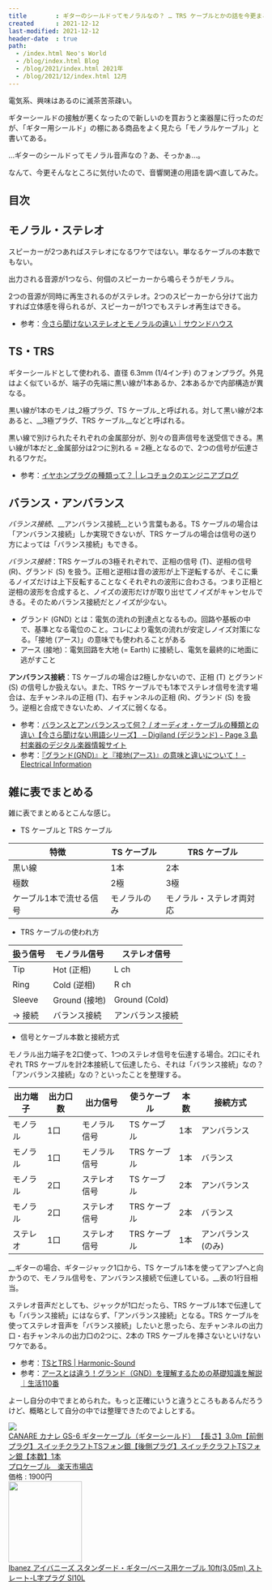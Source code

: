 ```yaml
---
title        : ギターのシールドってモノラルなの？ … TRS ケーブルとかの話を今更まとめる
created      : 2021-12-12
last-modified: 2021-12-12
header-date  : true
path:
  - /index.html Neo's World
  - /blog/index.html Blog
  - /blog/2021/index.html 2021年
  - /blog/2021/12/index.html 12月
---
```


電気系、興味はあるのに滅茶苦茶疎い。

ギターシールドの接触が悪くなったので新しいのを買おうと楽器屋に行ったのだが、「ギター用シールド」の棚にある商品をよく見たら「モノラルケーブル」と書いてある。

…ギターのシールドってモノラル音声なの？あ、そっかぁ…。

なんて、今更そんなところに気付いたので、音響関連の用語を調べ直してみた。

## 目次

## モノラル・ステレオ

スピーカーが2つあればステレオになるワケではない。単なるケーブルの本数でもない。

出力される音源が1つなら、何個のスピーカーから鳴らそうがモノラル。

2つの音源が同時に再生されるのがステレオ。2つのスピーカーから分けて出力すれば立体感を得られるが、スピーカーが1つでもステレオ再生はできる。

- 参考：[今さら聞けないステレオとモノラルの違い｜サウンドハウス](https://www.soundhouse.co.jp/contents/staff-blog/index?post=925)

## TS・TRS

ギターシールドとして使われる、直径 6.3mm (1/4インチ) のフォンプラグ。外見はよく似ているが、端子の先端に黒い線が1本あるか、2本あるかで内部構造が異なる。

黒い線が1本のモノは_2極プラグ、TS ケーブル_と呼ばれる。対して黒い線が2本あると、__3極プラグ、TRS ケーブル__などと呼ばれる。

黒い線で別けられたそれぞれの金属部分が、別々の音声信号を送受信できる。黒い線が1本だと_金属部分は2つに別れる = 2極_となるので、2つの信号が伝達されるワケだ。

- 参考：[イヤホンプラグの種類って？ | レコチョクのエンジニアブログ](https://techblog.recochoku.jp/5167)

## バランス・アンバランス

_バランス接続_、__アンバランス接続__という言葉もある。TS ケーブルの場合は「アンバランス接続」しか実現できないが、TRS ケーブルの場合は信号の送り方によっては「バランス接続」もできる。

_バランス接続_：TRS ケーブルの3極それぞれで、正相の信号 (T)、逆相の信号 (R)、グランド (S) を扱う。正相と逆相は音の波形が上下逆転するが、そこに乗るノイズだけは上下反転することなくそれぞれの波形に合わさる。つまり正相と逆相の波形を合成すると、ノイズの波形だけが取り出せてノイズがキャンセルできる。そのためバランス接続だとノイズが少ない。

- グランド (GND) とは：電気の流れの到達点となるもの。回路や基板の中で、基準となる電位のこと。コレにより電気の流れが安定しノイズ対策になる。「接地 (アース)」の意味でも使われることがある
- アース (接地)：電気回路を大地 (= Earth) に接続し、電気を最終的に地面に逃がすこと

__アンバランス接続__：TS ケーブルの場合は2極しかないので、正相 (T) とグランド (S) の信号しか扱えない。また、TRS ケーブルでも1本でステレオ信号を流す場合は、左チャンネルの正相 (T)、右チャンネルの正相 (R)、グランド (S) を扱う。逆相と合成できないため、ノイズに弱くなる。

- 参考：[バランスとアンバランスって何？ / オーディオ・ケーブルの種類との違い【今さら聞けない用語シリーズ】 – Digiland (デジランド) - Page 3 島村楽器のデジタル楽器情報サイト](https://info.shimamura.co.jp/digital/knowledge/2014/01/16501/3)
- 参考：[『グランド(GND)』と『接地(アース)』の意味と違いについて！ - Electrical Information](https://detail-infomation.com/ground-and-earth/)

## 雑に表でまとめる

雑に表でまとめるとこんな感じ。

- TS ケーブルと TRS ケーブル

| 特徴                    | TS ケーブル  | TRS ケーブル             |
|-------------------------|--------------|--------------------------|
| 黒い線                  | 1本          | 2本                      |
| 極数                    | 2極          | 3極                      |
| ケーブル1本で流せる信号 | モノラルのみ | モノラル・ステレオ両対応 |

- TRS ケーブルの使われ方

| 扱う信号 | モノラル信号  | ステレオ信号     |
|----------|---------------|------------------|
| Tip      | Hot (正相)    | L ch             |
| Ring     | Cold (逆相)   | R ch             |
| Sleeve   | Ground (接地) | Ground (Cold)    |
| → 接続  | バランス接続  | アンバランス接続 |

- 信号とケーブル本数と接続方式

モノラル出力端子を2口使って、1つのステレオ信号を伝達する場合。2口にそれぞれ TRS ケーブルを計2本接続して伝達したら、それは「バランス接続」なの？「アンバランス接続」なの？といったことを整理する。

| 出力端子 | 出力口数 | 出力信号     | 使うケーブル | 本数 | 接続方式            |
|----------|----------|--------------|--------------|------|---------------------|
| モノラル | 1口      | モノラル信号 | TS  ケーブル | 1本  | アンバランス        |
| モノラル | 1口      | モノラル信号 | TRS ケーブル | 1本  | バランス            |
| モノラル | 2口      | ステレオ信号 | TS  ケーブル | 2本  | アンバランス        |
| モノラル | 2口      | ステレオ信号 | TRS ケーブル | 2本  | バランス            |
| ステレオ | 1口      | ステレオ信号 | TRS ケーブル | 1本  | アンバランス (のみ) |

__ギターの場合、ギタージャック1口から、TS ケーブル1本を使ってアンプへと向かうので、モノラル信号を、アンバランス接続で伝達している。__表の1行目相当。

ステレオ音声だとしても、ジャックが1口だったら、TRS ケーブル1本で伝達しても「バランス接続」にはならず、「アンバランス接続」となる。TRS ケーブルを使ってステレオ音声を「バランス接続」したいと思ったら、左チャンネルの出力口・右チャンネルの出力口の2つに、2本の TRS ケーブルを挿さないといけないワケである。

- 参考：[TSとTRS | Harmonic-Sound](https://harmonic-sound.com/ts%E3%81%A8trs/)
- 参考：[アースとは違う！グランド（GND）を理解するための基礎知識を解説｜生活110番](https://www.seikatsu110.jp/library/electrical/et_short_circuit/22553/)

よーし自分の中でまとめられた。もっと正確にいうと違うところもあるんだろうけど、概略として自分の中では整理できたのでよしとする。

<div class="ad-rakuten">
  <div class="ad-rakuten-image">
    <a href="https://hb.afl.rakuten.co.jp/hgc/g00skmr2.waxyc174.g00skmr2.waxyd814/?pc=https%3A%2F%2Fitem.rakuten.co.jp%2Fprocable-shop%2Fcanare_gs6_stsg_stsg_300%2F&amp;m=http%3A%2F%2Fm.rakuten.co.jp%2Fprocable-shop%2Fi%2F10004037%2F">
      <img src="https://thumbnail.image.rakuten.co.jp/@0_mall/procable-shop/cabinet/guitarcable/8412guitar/imgrc0076554717.jpg?_ex=128x128">
    </a>
  </div>
  <div class="ad-rakuten-info">
    <div class="ad-rakuten-title">
      <a href="https://hb.afl.rakuten.co.jp/hgc/g00skmr2.waxyc174.g00skmr2.waxyd814/?pc=https%3A%2F%2Fitem.rakuten.co.jp%2Fprocable-shop%2Fcanare_gs6_stsg_stsg_300%2F&amp;m=http%3A%2F%2Fm.rakuten.co.jp%2Fprocable-shop%2Fi%2F10004037%2F">CANARE カナレ GS-6 ギターケーブル（ギターシールド） 【長さ】3.0m【前側プラグ】スイッチクラフトTSフォン銀【後側プラグ】スイッチクラフトTSフォン銀【本数】1本</a>
    </div>
    <div class="ad-rakuten-shop">
      <a href="https://hb.afl.rakuten.co.jp/hgc/g00skmr2.waxyc174.g00skmr2.waxyd814/?pc=https%3A%2F%2Fwww.rakuten.co.jp%2Fprocable-shop%2F&amp;m=http%3A%2F%2Fm.rakuten.co.jp%2Fprocable-shop%2F">プロケーブル　楽天市場店</a>
    </div>
    <div class="ad-rakuten-price">価格 : 1900円</div>
  </div>
</div>

<div class="ad-amazon">
  <div class="ad-amazon-image">
    <a href="https://www.amazon.co.jp/dp/B01BGSDMN6?tag=neos21-22&amp;linkCode=osi&amp;th=1&amp;psc=1">
      <img src="https://m.media-amazon.com/images/I/517fsdJ64AL._SL160_.jpg" width="145" height="160">
    </a>
  </div>
  <div class="ad-amazon-info">
    <div class="ad-amazon-title">
      <a href="https://www.amazon.co.jp/dp/B01BGSDMN6?tag=neos21-22&amp;linkCode=osi&amp;th=1&amp;psc=1">Ibanez アイバニーズ スタンダード・ギター/ベース用ケーブル 10ft(3.05m) ストレート-L字プラグ SI10L</a>
    </div>
  </div>
</div>
